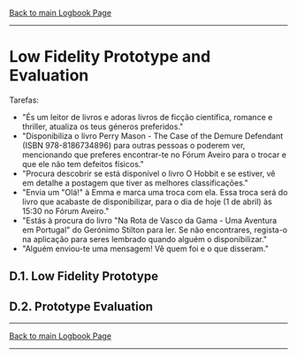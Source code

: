 [Back to main Logbook Page](../hci_logbook.md)

---
# Low Fidelity Prototype and Evaluation

Tarefas:
 - "És um leitor de livros e adoras livros de ficção científica, romance e thriller, atualiza os teus géneros preferidos."
 - "Disponibiliza o livro Perry Mason - The Case of the Demure Defendant (ISBN 978-8186734896) para outras pessoas o poderem ver, mencionando que preferes encontrar-te no Fórum Aveiro para o trocar e que ele não tem defeitos físicos." 
 - "Procura descobrir se está disponível o livro O Hobbit e se estiver, vê em detalhe a postagem que tiver as melhores classificações."
 - "Envia um "Olá!" à Emma e marca uma troca com ela. Essa troca será do livro que acabaste de disponibilizar, para o dia de hoje (1 de abril) às 15:30 no Fórum Aveiro."
 - "Estás à procura do livro "Na Rota de Vasco da Gama - Uma Aventura em Portugal" do Gerónimo Stilton para ler. Se não encontrares, regista-o na aplicação para seres lembrado quando alguém o disponibilizar."
 - "Alguém enviou-te uma mensagem! Vê quem foi e o que disseram."

## D.1. Low Fidelity Prototype

## D.2. Prototype Evaluation

---
[Back to main Logbook Page](../hci_logbook.md)

---